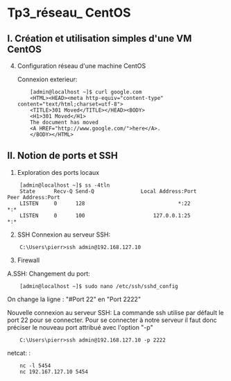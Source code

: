 # Tp3_réseau_ CentOS

## I. Création et utilisation simples d'une VM CentOS

4. Configuration réseau d'une machine CentOS

    Connexion exterieur:

    ```
        [admin@localhost ~]$ curl google.com
        <HTML><HEAD><meta http-equiv="content-type" content="text/html;charset=utf-8">
        <TITLE>301 Moved</TITLE></HEAD><BODY>
        <H1>301 Moved</H1>
        The document has moved
        <A HREF="http://www.google.com/">here</A>.
        </BODY></HTML>
    ```

## II. Notion de ports et SSH

1. Exploration des ports locaux

```
    [admin@localhost ~]$ ss -4tln
    State      Recv-Q Send-Q               Local Address:Port                              Peer Address:Port
    LISTEN     0      128                              *:22                                           *:*
    LISTEN     0      100                      127.0.0.1:25                                           *:*
```

2. SSH
Connexion au serveur SSH:
```
    C:\Users\pierr>ssh admin@192.168.127.10
```

3. Firewall

A.SSH:
Changement du port:
```
    [admin@localhost ~]$ sudo nano /etc/ssh/sshd_config
```
On change la ligne : "#Port 22" en "Port 2222"

Nouvelle connexion au serveur SSH:
La commande ssh utilise par défault le port 22 pour se connecter. 
Pour se connecter à notre serveur il faut donc préciser le nouveau port attribué avec l'option "-p"
```
    C:\Users\pierr>ssh admin@192.168.127.10 -p 2222
```


netcat: :
```
    nc -l 5454
    nc 192.167.127.10 5454
```